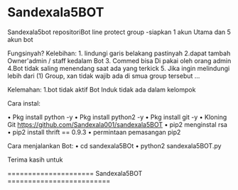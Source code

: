 # Sandexala5BOT
Sandexala5bot repositoriBot line protect group -siapkan 1 akun Utama dan 5 akun bot

Fungsinyah? Kelebihan: 1. lindungi garis belakang pastinyah 2.dapat tambah Owner'admin / staff kedalam Bot 3. Commed bisa
Di pakai oleh orang admin 4.Bot tidak saling menendang saat ada yang terkick 5. Jika ingin melindungi lebih dari (1) Group, xan tidak wajib ada di smua group tersebut ...

Kelemahan: 1.bot tidak aktif Bot Induk tidak ada dalam kelompok

Cara instal:

• Pkg install python -y
• Pkg install python2 -y
• Pkg install git -y 
• Kloning Git https://github.com/Sandexala001/sandexala5BOT
• pip2 menginstal rsa
• pip2 install thrift == 0.9.3
• permintaan pemasangan pip2

Cara menjalankan Bot:
• cd sandexala5BOt 
• python2 sandexala5BOT.py

Terima kasih untuk

===================== Sandexala5BOT =========================

